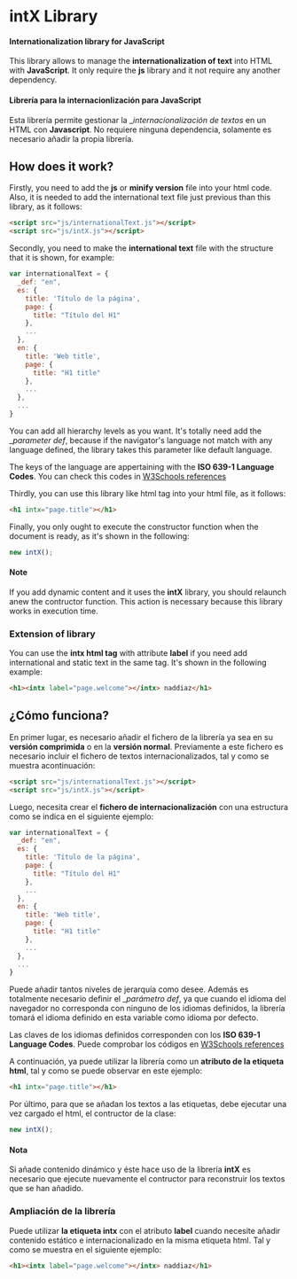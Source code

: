 # intX Library
#### Internationalization library for JavaScript

This library allows to manage the __internationalization of text__ into HTML with __JavaScript__. It only require the __js__ library and it not require any another dependency. 

#### Librería para la internacionlización para JavaScript

Esta librería permite gestionar la __internacionalización de textos_ en un HTML con __Javascript__. No requiere ninguna dependencia, solamente es necesario añadir la propia librería.

## How does it work?

Firstly, you need to add the __js__ or __minify version__ file into your html code. Also, it is needed to add the international text file just previous than this library, as it follows:
```html
<script src="js/internationalText.js"></script>
<script src="js/intX.js"></script>
```

Secondly, you need to make the __international text__ file with the structure that it is shown, for example:
```javascript
var internationalText = {
  _def: "en",
  es: {
    title: 'Título de la página',
    page: {
      title: "Título del H1"
    },
    ...
  },
  en: {
    title: 'Web title',
    page: {
      title: "H1 title"
    },
    ...
  },
  ...
}
```

You can add all hierarchy levels as you want. It's totally need add the __parameter _def__, because if the navigator's language not match with any language defined, the library takes this parameter like default language.

The keys of the language are appertaining with the __ISO 639-1 Language Codes__. You can check this codes in [W3Schools references](http://www.w3schools.com/tags/ref_language_codes.asp)

Thirdly, you can use this library like html tag into your html file, as it follows:
```html
<h1 intx="page.title"></h1>
```

Finally, you only ought to execute the constructor function when the document is ready, as it's shown in the following:
```js
new intX();
```

#### Note
If you add dynamic content and it uses the __intX__ library, you should relaunch anew the contructor function. This action is necessary because this library works in execution time. 

### Extension of library
You can use the __intx html tag__ with attribute __label__ if you need add international and static text in the same tag. It's shown in the following example:

```html
<h1><intx label="page.welcome"></intx> naddiaz</h1>
```

## ¿Cómo funciona?

En primer lugar, es necesario añadir el fichero de la librería ya sea en su __versión comprimida__ o en la __versión normal__. Previamente a este fichero es necesario incluir el fichero de textos internacionalizados, tal y como se muestra acontinuación:

```html
<script src="js/internationalText.js"></script>
<script src="js/intX.js"></script>
```

Luego, necesita crear el __fichero de internacionalización__ con una estructura como se indica en el siguiente ejemplo: 
```javascript
var internationalText = {
  _def: "en",
  es: {
    title: 'Título de la página',
    page: {
      title: "Título del H1"
    },
    ...
  },
  en: {
    title: 'Web title',
    page: {
      title: "H1 title"
    },
    ...
  },
  ...
}
```
Puede añadir tantos niveles de jerarquía como desee. Además es totalmente necesario definir el __parámetro _def__, ya que cuando el idioma del navegador no corresponda con ninguno de los idiomas definidos, la librería tomará el idioma definido en esta variable como idioma por defecto.

Las claves de los idiomas definidos corresponden con los __ISO 639-1 Language Codes__. Puede comprobar los códigos en [W3Schools references](http://www.w3schools.com/tags/ref_language_codes.asp)

A continuación, ya puede utilizar la librería como un __atributo de la etiqueta html__, tal y como se puede observar en este ejemplo:
```html
<h1 intx="page.title"></h1>
```

Por último, para que se añadan los textos a las etiquetas, debe ejecutar una vez cargado el html, el contructor de la clase:
```js
new intX();
```

#### Nota
Si añade contenido dinámico y éste hace uso de la librería __intX__ es necesario que ejecute nuevamente el contructor para reconstruir los textos que se han añadido.

### Ampliación de la librería
Puede utilizar __la etiqueta intx__ con el atributo __label__ cuando necesite añadir contenido estático e internacionalizado en la misma etiqueta html. Tal y como se muestra en el siguiente ejemplo:

```html
<h1><intx label="page.welcome"></intx> naddiaz</h1>
```
